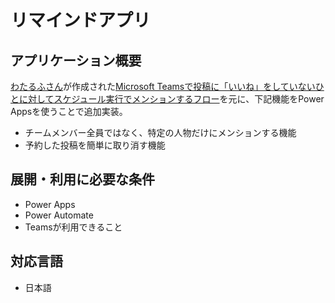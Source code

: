 # リマインドアプリ

## アプリケーション概要
[わたるふさん](https://x.com/wataruf01)が作成された[Microsoft Teamsで投稿に「いいね」をしていないひとに対してスケジュール実行でメンションするフロー](https://github.com/wataruf01/Microsoft365/tree/main/PowerAutomate_Flow/MentionToPeopleWhoHaveNotDoLike)を元に、下記機能をPower Appsを使うことで追加実装。
* チームメンバー全員ではなく、特定の人物だけにメンションする機能
* 予約した投稿を簡単に取り消す機能




## 展開・利用に必要な条件
* Power Apps
* Power Automate
* Teamsが利用できること

## 対応言語
* 日本語


